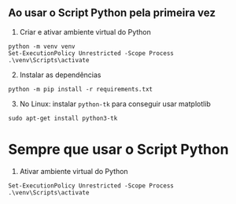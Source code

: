 ## Ao usar o Script Python pela primeira vez

1. Criar e ativar ambiente virtual do Python

```shell script
python -m venv venv
Set-ExecutionPolicy Unrestricted -Scope Process
.\venv\Scripts\activate
```

2. Instalar as dependências

```shell script
python -m pip install -r requirements.txt
```

3. No Linux: instalar `python-tk` para conseguir usar matplotlib

```shell script
sudo apt-get install python3-tk
```

# Sempre que usar o Script Python

1. Ativar ambiente virtual do Python

```shell script
Set-ExecutionPolicy Unrestricted -Scope Process
.\venv\Scripts\activate
```